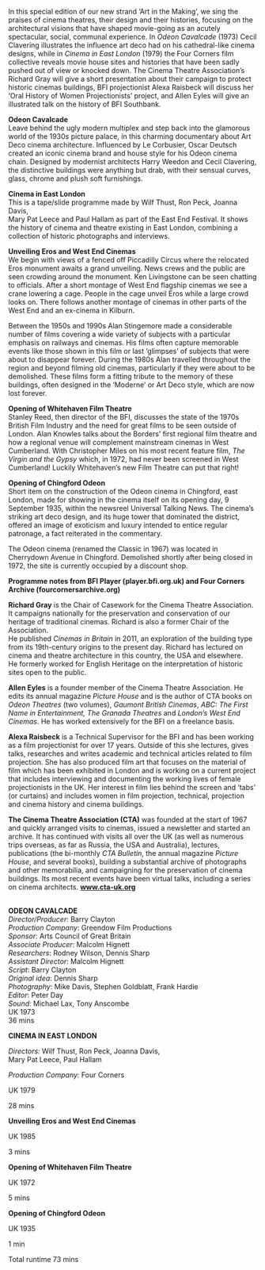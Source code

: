 

In this special edition of our new strand ‘Art in the Making’, we sing the praises of cinema theatres, their design and their histories, focusing on the architectural visions that have shaped movie-going as an acutely spectacular, social, communal experience. In _Odeon Cavalcade_ (1973) Cecil Clavering illustrates the influence art deco had on his cathedral-like cinema designs, while in _Cinema in East London_ (1979) the Four Corners film collective reveals movie house sites and histories that have been sadly pushed out of view or knocked down. The Cinema Theatre Association’s Richard Gray will give a short presentation about their campaign to protect historic cinemas buildings, BFI projectionist Alexa Raisbeck will discuss her ‘Oral History of Women Projectionists’ project, and Allen Eyles will give an illustrated talk on the history of BFI Southbank.

**Odeon Cavalcade**  
Leave behind the ugly modern multiplex and step back into the glamorous world of the 1930s picture palace, in this charming documentary about Art Deco cinema architecture. Influenced by Le Corbusier, Oscar Deutsch created an iconic cinema brand and house style for his Odeon cinema chain. Designed by modernist architects Harry Weedon and Cecil Clavering, the distinctive buildings were anything but drab, with their sensual curves, glass, chrome and plush soft furnishings.

**Cinema in East London**  
This is a tape/slide programme made by Wilf Thust, Ron Peck, Joanna Davis,  
Mary Pat Leece and Paul Hallam as part of the East End Festival. It shows the history of cinema and theatre existing in East London, combining a collection of historic photographs and interviews.

**Unveiling Eros and West End Cinemas**  
We begin with views of a fenced off Piccadilly Circus where the relocated Eros monument awaits a grand unveiling. News crews and the public are seen crowding around the monument. Ken Livingstone can be seen chatting to officials. After a short montage of West End flagship cinemas we see a crane lowering a cage. People in the cage unveil Eros while a large crowd looks on. There follows another montage of cinemas in other parts of the West End and an ex-cinema in Kilburn.

Between the 1950s and 1990s Alan Stingemore made a considerable number of films covering a wide variety of subjects with a particular emphasis on railways and cinemas. His films often capture memorable events like those shown in this film or last ‘glimpses’ of subjects that were about to disappear forever. During the 1980s Alan travelled throughout the region and beyond filming old cinemas, particularly if they were about to be demolished. These films form a fitting tribute to the memory of these buildings, often designed in the ‘Moderne’ or Art Deco style, which are now lost forever.

**Opening of Whitehaven Film Theatre**  
Stanley Reed, then director of the BFI, discusses the state of the 1970s British Film Industry and the need for great films to be seen outside of London. Alan Knowles talks about the Borders’ first regional film theatre and how a regional venue will complement mainstream cinemas in West Cumberland.  With Christopher Miles on his most recent feature film, _The Virgin and the Gypsy_ which, in 1972, had never been screened in West Cumberland!  Luckily Whitehaven’s new Film Theatre can put that right!

**Opening of Chingford Odeon**  
Short item on the construction of the Odeon cinema in Chingford, east London, made for showing in the cinema itself on its opening day,  9 September 1935, within the newsreel Universal Talking News. The cinema’s striking art deco design, and its huge tower that dominated the district, offered an image of exoticism and luxury intended to entice regular patronage, a fact reiterated in the commentary.

The Odeon cinema (renamed the Classic in 1967) was located in Cherrydown Avenue in Chingford. Demolished shortly after being closed in 1972, the site is currently occupied by a discount shop.

**Programme notes from BFI Player (player.bfi.org.uk) and Four Corners Archive (fourcornersarchive.org)**

**Richard Gray** is the Chair of Casework for the Cinema Theatre Association.  
It campaigns nationally for the preservation and conservation of our heritage of traditional cinemas. Richard is also a former Chair of the Association.  
He published _Cinemas in Britain_ in 2011, an exploration of the building type from its 19th-century origins to the present day. Richard has lectured on cinema and theatre architecture in this country, the USA and elsewhere.  
He formerly worked for English Heritage on the interpretation of historic sites open to the public.

**Allen Eyles** is a founder member of the Cinema Theatre Association. He edits its annual magazine _Picture House_ and is the author of CTA books on _Odeon Theatres_ (two volumes), _Gaumont British Cinemas_, _ABC: The First Name in Entertainment, The Granada Theatres_ and _London’s West End Cinemas_.  He has worked extensively for the BFI on a freelance basis.

**Alexa Raisbeck** is a Technical Supervisor for the BFI and has been working as a film projectionist for over 17 years. Outside of this she lectures, gives talks, researches and writes academic and technical articles related to film projection. She has also produced film art that focuses on the material of film which has been exhibited in London and is working on a current project that includes interviewing and documenting the working lives of female projectionists in the UK. Her interest in film lies behind the screen and ‘tabs’  
(or curtains) and includes women in film projection, technical, projection and cinema history and cinema buildings.

**The Cinema Theatre Association (CTA)** was founded at the start of 1967 and quickly arranged visits to cinemas, issued a newsletter and started an archive. It has continued with visits all over the UK (as well as numerous trips overseas, as far as Russia, the USA and Australia), lectures, publications (the bi-monthly _CTA Bulletin_, the annual magazine _Picture House_, and several books), building a substantial archive of photographs and other memorabilia, and campaigning for the preservation of cinema buildings. Its most recent events have been virtual talks, including a series on cinema architects. **www.cta-uk.org**
<br><br>

**ODEON CAVALCADE**  
_Director/Producer_: Barry Clayton  
_Production Company_: Greendow Film Productions  
_Sponsor_: Arts Council of Great Britain  
_Associate Producer_: Malcolm Hignett  
_Researchers_: Rodney Wilson, Dennis Sharp  
_Assistant Director_: Malcolm Hignett  
_Script_: Barry Clayton  
_Original idea_: Dennis Sharp  
_Photography_: Mike Davis, Stephen Goldblatt,  Frank Hardie  
_Editor_: Peter Day  
_Sound_: Michael Lax, Tony Anscombe  
UK 1973  
36 mins

**CINEMA IN EAST LONDON**

_Directors:_ Wilf Thust, Ron Peck, Joanna Davis,  
Mary Pat Leece, Paul Hallam

_Production Company:_ Four Corners

UK 1979

28 mins

**Unveiling Eros and West End Cinemas**

UK 1985

3 mins

**Opening of Whitehaven Film Theatre**

UK 1972

5 mins

**Opening of Chingford Odeon**

UK 1935

1 min

Total runtime 73 mins
<!--stackedit_data:
eyJoaXN0b3J5IjpbLTEyNDI3NjY3NzFdfQ==
-->